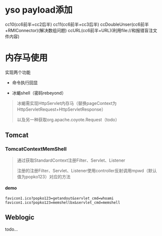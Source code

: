 # yso payload添加

cc10(cc6前半+cc2后半)
cc11(cc6前半+cc3后半)
ccDoubleUnser(cc6前半+RMIConnector)(解决数组问题)
ccURL(cc6前半+URL)(利用file://和报错盲注文件内容)

# 内存马使用

实现两个功能

- 命令执行回显

- 冰蝎shell（密码rebeyond）

> 冰蝎需实现HttpServlet内存马（替换pageContext为HttpServletRequest+HttpServletResponse）
>
> 以及另一种获取org.apache.coyote.Request（todo）

## Tomcat
### TomcatContextMemShell

> 通过获取StandardContext注册Filter、Servlet、Listener
>
> 注册的注册Filter、Servlet、Listener使用controller反射调用mpwd（默认值为popko123）对应的方法

#### demo

```
favicon1.ico?popko123=getandout&servlet_cmd=whoami
favicon1.ico?popko123=memshellbx&servlet_cmd=memshell
```

## Weblogic

todo...
